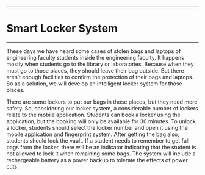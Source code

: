 ___
# Smart Locker System
___

These days we have heard some cases of stolen bags and laptops of engineering faculty students inside the engineering faculty. It happens mostly when students go to the library or laboratories. Because when they must go to those places, they should leave their bag outside. But there aren’t enough facilities to confirm the protection of their bags and laptops. So as a solution, we will develop an intelligent locker system for those places.

There are some lockers to put our bags in those places, but they need more safety. So, considering our locker system, a considerable number of lockers relate to the mobile application. Students can book a locker using the application, but the booking will only be available for 30 minutes. To unlock a locker, students should select the locker number and open it using the mobile application and fingerprint system. After getting the bag also, students should lock the vault. If a student needs to remember to get full bags from the locker, there will be an indicator indicating that the student is not allowed to lock it when remaining some bags. The system will include a rechargeable battery as a power backup to tolerate the effects of power cuts.
